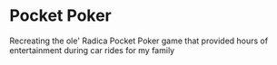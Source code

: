# Pocket Poker

Recreating the ole' Radica Pocket Poker game that provided hours of entertainment during car rides for my family
